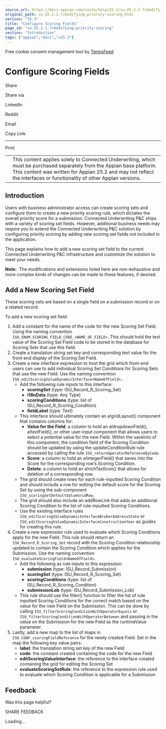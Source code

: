 ```yaml
---
source_url: https://docs.appian.com/suite/help/25.3/cu-25.2.1.7/modifying-priority-scoring.html
original_path: cu-25.2.1.7/modifying-priority-scoring.html
version: "25.3"
title: "Configure Scoring Fields"
page_id: "cu-25.2.1.7/modifying-priority-scoring"
section: "Introduction"
tags: ["appian","docs","v25.3"]
---
```



Free cookie consent management tool by [TermsFeed](https://www.termsfeed.com/)

# Configure Scoring Fields

Share

Share via

LinkedIn

Reddit

Email

Copy Link

* * *

Print

<table><tbody><tr><td><i class="fa fa-check-square-o" aria-hidden="true"></i></td><td>This content applies solely to Connected Underwriting, which must be purchased separately from the Appian base platform. This content was written for Appian 25.2 and may not reflect the interfaces or functionality of other Appian versions.</td></tr></tbody></table>

## Introduction

Users with business administrator access can create scoring sets and configure them to create a new priority scoring rule, which dictates the overall priority score for a submission. Connected Underwriting P&C ships with a variety of scoring set fields. However, additional business needs may require you to extend the Connected Underwriting P&C solution by configuring priority scoring by adding new scoring set fields not included in the application.

This page explains how to add a new scoring set field to the current Connected Underwriting P&C infrastructure and customize the solution to meet your needs.

**Note:**  The modifications and extensions listed here are non-exhaustive and more complex kinds of changes can be made to these features, if desired.

## Add a New Scoring Set Field

These scoring sets are based on a single field on a submission record or on a related record.

To add a new scoring set field:

1.  Add a constant for the name of the code for the new Scoring Set Field. Using the naming convention `ISU_ENUM_SCORING_FIELD_CODE_<NAME_OF_FIELD>`. This should hold the text value of the Scoring Set Field code to be stored in the database for Scoring Sets that use this field.
2.  Create a translation string set key and corresponding text value for the front end display of the Scoring Set Field.
3.  Create a new interface expression to host the grid which front-end users can use to add individual Scoring Set Conditions for Scoring Sets that use the new Field. Use the naming convention `ISU_editScoringValueDynamicInterface<NameOfField>`.
    -   Add the following rule inputs to this interface:
        -   **scoringSet** (type: ISU\_Record\_R\_Scoring\_Set)
        -   **i18nData** (type: Any Type)
        -   **scoringConditions** (type: list of ISU\_Record\_R\_Scoring\_Condition)
        -   **fieldLabel** (type: Text)
    -   This interface should ultimately contain an a!gridLayout() component that contains columns for:
        -   **Value for the Field**: a column to hold an a!dropdownField(), a!textField(), or other user-input component that allows users to select a potential value for the new Field. Within the saveInto of this component, the condition field of the Scoring Condition should be updated by using the updateConditionRule rule accessed by calling the rule `ISU_returnOperatorReferenceByCode`.
        -   **Score**: a column to hold an a!integerField() that saves into the Score for the corresponding row’s Scoring Condition.
        -   **Delete**: a column to hold an a!richTextIcon() that allows for deletion of a corresponding row.
    -   The grid should create rows for each rule-inputted Scoring Condition and should include a row for setting the default score for the Scoring Set by using the sub-component `ISU_scoringSetDefaultValueGridRow`.
    -   The grid should also include an addRowLink that adds an additional Scoring Condition to the list of rule-inputted Scoring Conditions.
    -   Use the existing interface rules `ISU_editScoringValueDynamicInterfaceBrokerAddressState` or `ISU_editScoringValueDynamicInterfaceConstructionYear` as guides for creating this rule.
4.  Create a new expression rule used to evaluate which Scoring Conditions apply for the new Field. This rule should return an `ISU_Record_R_Scoring_Set` record with the Scoring Condition relationship updated to contain the Scoring Condition which applies for the Submission. Use the naming convention `ISU_evaluateScoringField<NameOfField>`.
    -   Add the following as rule inputs to this expression:
        -   **submission** (type: ISU\_Record\_Submission)
        -   **scoringSet** (type: ISU\_Record\_R\_Scoring\_Set)
        -   **scoringConditions** (type: list of ISU\_Record\_R\_Scoring\_Condition)
        -   **submissionLob** (type: ISU\_Record\_Submission\_Lob)
    -   This rule should use the filter() function to filter the list of rule inputted Scoring Conditions for the correct match based on the value for the new Field on the Submission. This can be done by calling `ISU_filterScoringConditionWithOperatorEquals` or `ISU_filterScoringConditionWithOperatorBetween` and passing in the value on the Submission for the new Field as the runtimeValue parameter.
5.  Lastly, add a new map to the list of maps in `ISU_CONF_scoringFieldReference` for the newly created Field. Set in the map the following key value pairs:
    -   **label**: the translation string set key of the new Field
    -   **code**: the constant created containing the code for the new Field
    -   **editScoringValueInterface**: the reference to the interface created containing the grid for editing the Scoring Set
    -   **evaluateScoringSetRule**: the reference to the expression rule used to evaluate which Scoring Condition is applicable for a Submission

## Feedback

Was this page helpful?

SHARE FEEDBACK

Loading...